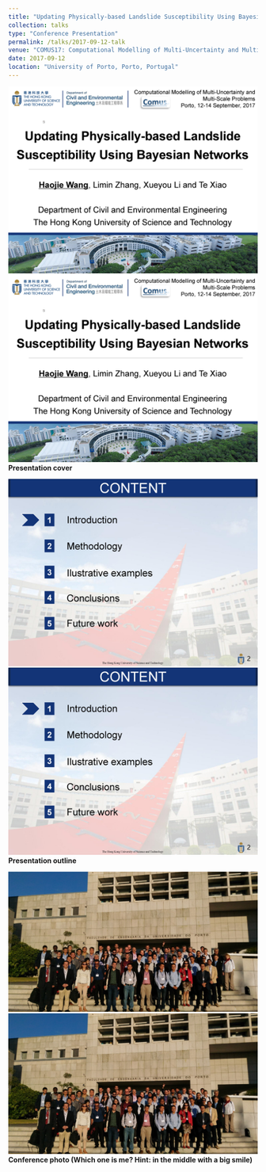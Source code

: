 ```yaml
---
title: "Updating Physically-based Landslide Susceptibility Using Bayesian Networks"
collection: talks
type: "Conference Presentation"
permalink: /talks/2017-09-12-talk
venue: "COMUS17: Computational Modelling of Multi-Uncertainty and Multi-Scale Problems"
date: 2017-09-12
location: "University of Porto, Porto, Portugal"
---
```


<kbd>![Presentation cover](/images/Haojie%20WANG_COMUS17_modified_Page_01.jpg)</kbd>
<kbd><img src="/images/Haojie%20WANG_COMUS17_modified_Page_01.jpg" /></kbd>
**Presentation cover**

<kbd>![Presentation outline](/images/Haojie%20WANG_COMUS17_modified_Page_02.jpg)</kbd>
<kbd><img src="/images/Haojie%20WANG_COMUS17_modified_Page_02.jpg" /></kbd>
**Presentation outline**

<kbd>![Conference photo](/images/grupo-1.jpg)</kbd>
<kbd><img src="/images/grupo-1.jpg" /></kbd>
**Conference photo (Which one is me? Hint: in the middle with a big smile)**
